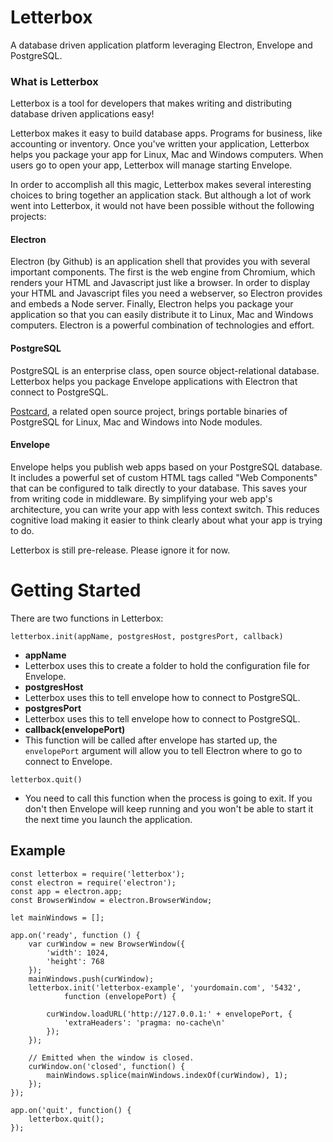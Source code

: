 # Letterbox
A database driven application platform leveraging Electron, Envelope and PostgreSQL.

### What is Letterbox
Letterbox is a tool for developers that makes writing and distributing database driven applications easy!

Letterbox makes it easy to build database apps. Programs for business, like accounting or inventory. Once you've written your application, Letterbox helps you package your app for Linux, Mac and Windows computers. When users go to open your app, Letterbox will manage starting Envelope.

In order to accomplish all this magic, Letterbox makes several interesting choices to bring together an application stack. But although a lot of work went into Letterbox, it would not have been possible without the following projects:

#### Electron 
Electron (by Github) is an application shell that provides you with several important components. The first is the web engine from Chromium, which renders your HTML and Javascript just like a browser. In order to display your HTML and Javascript files you need a webserver, so Electron provides and embeds a Node server. Finally, Electron helps you package your application so that you can easily distribute it to Linux, Mac and Windows computers. Electron is a powerful combination of technologies and effort.

#### PostgreSQL
PostgreSQL is an enterprise class, open source object-relational database. Letterbox helps you package Envelope applications with Electron that connect to PostgreSQL.

[Postcard](https://github.com/workflowproducts/postcard), a related open source project, brings portable binaries of PostgreSQL for Linux, Mac and Windows into Node modules.

#### Envelope
Envelope helps you publish web apps based on your PostgreSQL database. It includes a powerful set of custom HTML tags called "Web Components" that can be configured to talk directly to your database. This saves your from writing code in middleware. By simplifying your web app's architecture, you can write your app with less context switch. This reduces cognitive load making it easier to think clearly about what your app is trying to do.

Letterbox is still pre-release. Please ignore it for now.

# Getting Started

There are two functions in Letterbox:

`letterbox.init(appName, postgresHost, postgresPort, callback)`
- **appName**
 - Letterbox uses this to create a folder to hold the configuration file for Envelope.
- **postgresHost**
 - Letterbox uses this to tell envelope how to connect to PostgreSQL.
- **postgresPort**
 - Letterbox uses this to tell envelope how to connect to PostgreSQL.
- **callback(envelopePort)**
 - This function will be called after envelope has started up, the `envelopePort` argument will allow you to tell Electron where to go to connect to Envelope.


`letterbox.quit()`
- You need to call this function when the process is going to exit. If you don't then Envelope will keep running and you won't be able to start it the next time you launch the application.

## Example

	const letterbox = require('letterbox');
	const electron = require('electron');
	const app = electron.app;
	const BrowserWindow = electron.BrowserWindow;

	let mainWindows = [];

	app.on('ready', function () {
		var curWindow = new BrowserWindow({
			'width': 1024,
			'height': 768
		});
		mainWindows.push(curWindow);
		letterbox.init('letterbox-example', 'yourdomain.com', '5432',
				function (envelopePort) {

			curWindow.loadURL('http://127.0.0.1:' + envelopePort, {
				'extraHeaders': 'pragma: no-cache\n'
			});
		});

		// Emitted when the window is closed.
		curWindow.on('closed', function() {
			mainWindows.splice(mainWindows.indexOf(curWindow), 1);
		});
	});

	app.on('quit', function() {
		letterbox.quit();
	});
  

